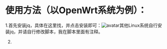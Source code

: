 # 使用方法（以OpenWrt系统为例）：
1.首先安装jq，具体在这里找，并点击安装即可：![avatar](https://cdn.jsdelivr.net/gh/youshandefeiyang/webcdn@v4.8/speedtestcn.png)其他Linux系统自行安装jq，并请自行修改脚本，我在脚本里面有注释。

2.
